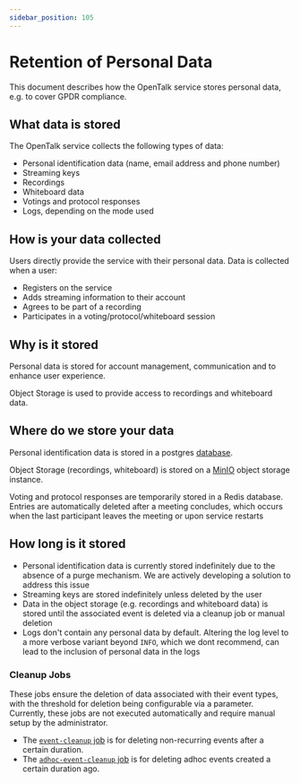 ```yaml
---
sidebar_position: 105
---
```


# Retention of Personal Data

This document describes how the OpenTalk service stores personal data, e.g. to cover GPDR compliance.

## What data is stored

The OpenTalk service collects the following types of data:

- Personal identification data (name, email address and phone number)
- Streaming keys
- Recordings
- Whiteboard data
- Votings and protocol responses
- Logs, depending on the mode used

## How is your data collected

Users directly provide the service with their personal data. Data is collected when a user:

- Registers on the service
- Adds streaming information to their account
- Agrees to be part of a recording
- Participates in a voting/protocol/whiteboard session

## Why is it stored

Personal data is stored for account management, communication and to enhance user experience.

Object Storage is used to provide access to recordings and whiteboard data.

## Where do we store your data

Personal identification data is stored in a postgres [database](core/database.md).

Object Storage (recordings, whiteboard) is stored on a [MinIO](core/minio.md) object storage instance.

Voting and protocol responses are temporarily stored in a Redis database. Entries are automatically deleted after a meeting concludes, which occurs when the last participant leaves the meeting or upon service restarts

## How long is it stored

- Personal identification data is currently stored indefinitely due to the absence of a purge mechanism. We are actively developing a solution to address this issue
- Streaming keys are stored indefinitely unless deleted by the user
- Data in the object storage (e.g. recordings and whiteboard data) is stored until the associated event is deleted via a cleanup job or manual deletion
- Logs don't contain any personal data by default. Altering the log level to a more verbose variant beyond `INFO`, which we dont recommend, can lead to the inclusion of personal data in the logs

### Cleanup Jobs

These jobs ensure the deletion of data associated with their event types, with the threshold for deletion being configurable via a parameter. Currently, these jobs are not executed automatically and require manual setup by the administrator.

- The [`event-cleanup` job](cli/jobs.md#job-event-cleanup) is for deleting non-recurring events after a certain duration.
- The [`adhoc-event-cleanup` job](cli/jobs.md#job-adhoc-event-cleanup) is for deleting adhoc events created a certain duration ago.
